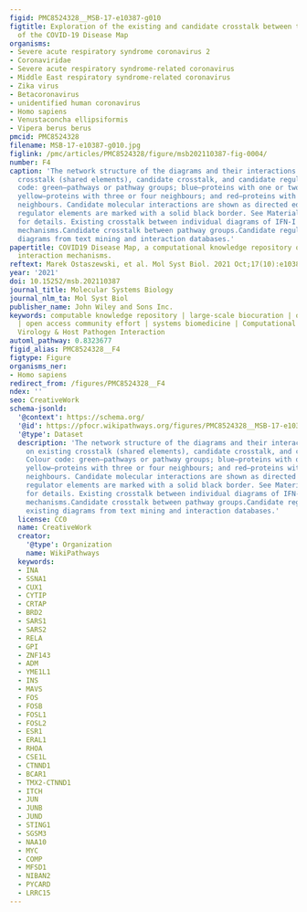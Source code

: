 ```yaml
---
figid: PMC8524328__MSB-17-e10387-g010
figtitle: Exploration of the existing and candidate crosstalk between the diagrams
  of the COVID‐19 Disease Map
organisms:
- Severe acute respiratory syndrome coronavirus 2
- Coronaviridae
- Severe acute respiratory syndrome-related coronavirus
- Middle East respiratory syndrome-related coronavirus
- Zika virus
- Betacoronavirus
- unidentified human coronavirus
- Homo sapiens
- Venustaconcha ellipsiformis
- Vipera berus berus
pmcid: PMC8524328
filename: MSB-17-e10387-g010.jpg
figlink: /pmc/articles/PMC8524328/figure/msb202110387-fig-0004/
number: F4
caption: 'The network structure of the diagrams and their interactions based on existing
  crosstalk (shared elements), candidate crosstalk, and candidate regulators. Colour
  code: green—pathways or pathway groups; blue—proteins with one or two neighbours;
  yellow—proteins with three or four neighbours; and red—proteins with five or more
  neighbours. Candidate molecular interactions are shown as directed edges. Candidate
  regulator elements are marked with a solid black border. See Materials and Methods
  for details. Existing crosstalk between individual diagrams of IFN‐I and RELA‐related
  mechanisms.Candidate crosstalk between pathway groups.Candidate regulators of existing
  diagrams from text mining and interaction databases.'
papertitle: COVID19 Disease Map, a computational knowledge repository of virus–host
  interaction mechanisms.
reftext: Marek Ostaszewski, et al. Mol Syst Biol. 2021 Oct;17(10):e10387.
year: '2021'
doi: 10.15252/msb.202110387
journal_title: Molecular Systems Biology
journal_nlm_ta: Mol Syst Biol
publisher_name: John Wiley and Sons Inc.
keywords: computable knowledge repository | large‐scale biocuration | omics data analysis
  | open access community effort | systems biomedicine | Computational Biology | Microbiology,
  Virology & Host Pathogen Interaction
automl_pathway: 0.8323677
figid_alias: PMC8524328__F4
figtype: Figure
organisms_ner:
- Homo sapiens
redirect_from: /figures/PMC8524328__F4
ndex: ''
seo: CreativeWork
schema-jsonld:
  '@context': https://schema.org/
  '@id': https://pfocr.wikipathways.org/figures/PMC8524328__MSB-17-e10387-g010.html
  '@type': Dataset
  description: 'The network structure of the diagrams and their interactions based
    on existing crosstalk (shared elements), candidate crosstalk, and candidate regulators.
    Colour code: green—pathways or pathway groups; blue—proteins with one or two neighbours;
    yellow—proteins with three or four neighbours; and red—proteins with five or more
    neighbours. Candidate molecular interactions are shown as directed edges. Candidate
    regulator elements are marked with a solid black border. See Materials and Methods
    for details. Existing crosstalk between individual diagrams of IFN‐I and RELA‐related
    mechanisms.Candidate crosstalk between pathway groups.Candidate regulators of
    existing diagrams from text mining and interaction databases.'
  license: CC0
  name: CreativeWork
  creator:
    '@type': Organization
    name: WikiPathways
  keywords:
  - INA
  - SSNA1
  - CUX1
  - CYTIP
  - CRTAP
  - BRD2
  - SARS1
  - SARS2
  - RELA
  - GPI
  - ZNF143
  - ADM
  - YME1L1
  - INS
  - MAVS
  - FOS
  - FOSB
  - FOSL1
  - FOSL2
  - ESR1
  - ERAL1
  - RHOA
  - CSE1L
  - CTNND1
  - BCAR1
  - TMX2-CTNND1
  - ITCH
  - JUN
  - JUNB
  - JUND
  - STING1
  - SGSM3
  - NAA10
  - MYC
  - COMP
  - MFSD1
  - NIBAN2
  - PYCARD
  - LRRC15
---
```

